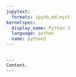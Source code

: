 ```yaml
---
jupytext:
  formats: ipynb,md:myst
kernelspec:
  display_name: Python 3
  language: python
  name: python3
---
```


```{raw-cell}

---
Content.
---
```
